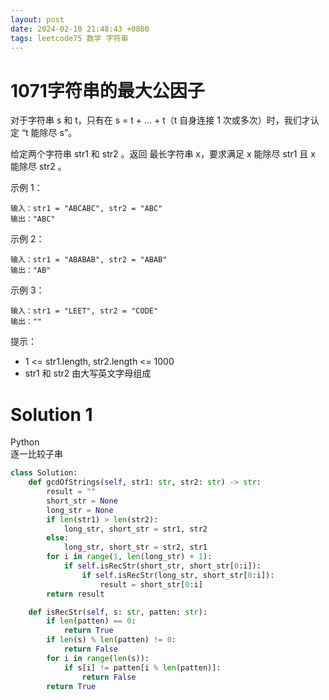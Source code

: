 ```yaml
---
layout: post
date: 2024-02-10 21:48:43 +0800
tags: leetcode75 数学 字符串
---
```


# 1071字符串的最大公因子

对于字符串 s 和 t，只有在 s = t + ... + t（t 自身连接 1 次或多次）时，我们才认定 “t 能除尽 s”。

给定两个字符串 str1 和 str2 。返回 最长字符串 x，要求满足 x 能除尽 str1 且 x 能除尽 str2 。

示例 1：
```
输入：str1 = "ABCABC", str2 = "ABC"
输出："ABC"
```
示例 2：
```
输入：str1 = "ABABAB", str2 = "ABAB"
输出："AB"
```
示例 3：
```
输入：str1 = "LEET", str2 = "CODE"
输出：""
```

提示：

+ 1 <= str1.length, str2.length <= 1000
+ str1 和 str2 由大写英文字母组成

# Solution 1
Python  
逐一比较子串  
``` py
class Solution:
    def gcdOfStrings(self, str1: str, str2: str) -> str:
        result = ""
        short_str = None
        long_str = None
        if len(str1) > len(str2):
            long_str, short_str = str1, str2
        else:
            long_str, short_str = str2, str1
        for i in range(1, len(long_str) + 1):
            if self.isRecStr(short_str, short_str[0:i]):
                if self.isRecStr(long_str, short_str[0:i]):
                    result = short_str[0:i]
        return result

    def isRecStr(self, s: str, patten: str):
        if len(patten) == 0:
            return True
        if len(s) % len(patten) != 0:
            return False
        for i in range(len(s)):
            if s[i] != patten[i % len(patten)]:
                return False
        return True
```
